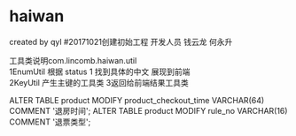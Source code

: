 # haiwan
created by qyl
#20171021创建初始工程
开发人员 钱云龙 何永升

工具类说明com.lincomb.haiwan.util<br>
1EnumUtil 根据 status 1 找到具体的中文 展现到前端<br>
2KeyUtil 产生主键的工具类
3返回给前端结果工具类

ALTER TABLE product MODIFY product_checkout_time VARCHAR(64) COMMENT '退房时间';
ALTER TABLE product MODIFY rule_no VARCHAR(16) COMMENT '退票类型';

